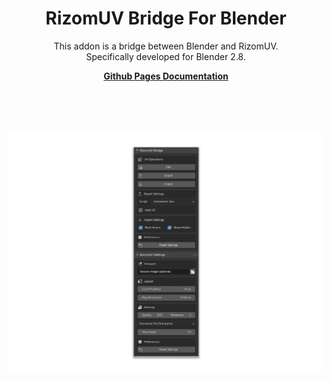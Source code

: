 <p align="center">
    <h1 align="center">RizomUV Bridge For Blender</h1>
    <p align="center">This addon is a bridge between Blender and RizomUV.<br>Specifically developed for Blender 2.8.</p>
<p align="center"><strong><a href="https://mattashpole.github.io/BlenderRizomUVBridge/">Github Pages Documentation</a></strong></p>
    <br><br><br>
</p>

![panel](./docs/assets/images/readme.png)
